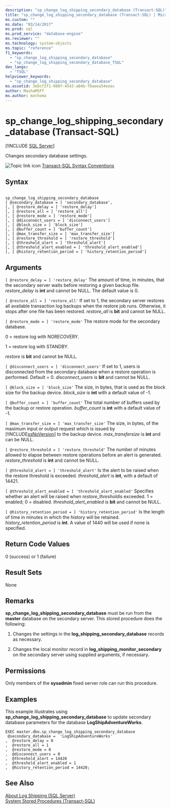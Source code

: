 ```yaml
---
description: "sp_change_log_shipping_secondary_database (Transact-SQL)"
title: "sp_change_log_shipping_secondary_database (Transact-SQL) | Microsoft Docs"
ms.custom: ""
ms.date: "03/14/2017"
ms.prod: sql
ms.prod_service: "database-engine"
ms.reviewer: ""
ms.technology: system-objects
ms.topic: "reference"
f1_keywords: 
  - "sp_change_log_shipping_secondary_database"
  - "sp_change_log_shipping_secondary_database_TSQL"
dev_langs: 
  - "TSQL"
helpviewer_keywords: 
  - "sp_change_log_shipping_secondary_database"
ms.assetid: 3ebcf2f1-980f-4543-a84b-fbaeea54eeac
author: MashaMSFT
ms.author: mathoma
---
```

# sp_change_log_shipping_secondary_database (Transact-SQL)
[!INCLUDE [SQL Server](../../includes/applies-to-version/sqlserver.md)]

  Changes secondary database settings.  
  
 ![Topic link icon](../../database-engine/configure-windows/media/topic-link.gif "Topic link icon") [Transact-SQL Syntax Conventions](../../t-sql/language-elements/transact-sql-syntax-conventions-transact-sql.md)  
  
## Syntax  
  
```  
  
sp_change_log_shipping_secondary_database  
[ @secondary_database = ] 'secondary_database',  
[, [ @restore_delay = ] 'restore_delay']  
[, [ @restore_all = ] 'restore_all']  
[, [ @restore_mode = ] 'restore_mode']  
[, [ @disconnect_users = ] 'disconnect_users']  
[, [ @block_size = ] 'block_size']  
[, [ @buffer_count = ] 'buffer_count']  
[, [ @max_transfer_size = ] 'max_transfer_size']  
[, [ @restore_threshold = ] 'restore_threshold']   
[, [ @threshold_alert = ] 'threshold_alert']   
[, [ @threshold_alert_enabled = ] 'threshold_alert_enabled']   
[, [ @history_retention_period = ] 'history_retention_period']  
```  
  
## Arguments  
`[ @restore_delay = ] 'restore_delay'`
 The amount of time, in minutes, that the secondary server waits before restoring a given backup file. *restore_delay* is **int** and cannot be NULL. The default value is 0.  
  
`[ @restore_all = ] 'restore_all'`
 If set to 1, the secondary server restores all available transaction log backups when the restore job runs. Otherwise, it stops after one file has been restored. *restore_all* is **bit** and cannot be NULL.  
  
`[ @restore_mode = ] 'restore_mode'`
 The restore mode for the secondary database.  
  
 0 = restore log with NORECOVERY.  
  
 1 = restore log with STANDBY.  
  
 *restore* is **bit** and cannot be NULL.  
  
`[ @disconnect_users = ] 'disconnect_users'`
 If set to 1, users is disconnected from the secondary database when a restore operation is performed. Default = 0. *disconnect_users* is **bit** and cannot be NULL.  
  
`[ @block_size = ] 'block_size'`
 The size, in bytes, that is used as the block size for the backup device. *block_size* is **int** with a default value of -1.  
  
`[ @buffer_count = ] 'buffer_count'`
 The total number of buffers used by the backup or restore operation. *buffer_count* is **int** with a default value of -1.  
  
`[ @max_transfer_size = ] 'max_transfer_size'`
 The size, in bytes, of the maximum input or output request which is issued by [!INCLUDE[ssNoVersion](../../includes/ssnoversion-md.md)] to the backup device. *max_transfersize* is **int** and can be NULL.  
  
`[ @restore_threshold = ] 'restore_threshold'`
 The number of minutes allowed to elapse between restore operations before an alert is generated. *restore_threshold* is **int** and cannot be NULL.  
  
`[ @threshold_alert = ] 'threshold_alert'`
 Is the alert to be raised when the restore threshold is exceeded. *threshold_alert* is **int**, with a default of 14421.  
  
`[ @threshold_alert_enabled = ] 'threshold_alert_enabled'`
 Specifies whether an alert will be raised when *restore_threshold*is exceeded. 1 = enabled; 0 = disabled. *threshold_alert_enabled* is **bit** and cannot be NULL.  
  
`[ @history_retention_period = ] 'history_retention_period'`
 Is the length of time in minutes in which the history will be retained. *history_retention_period* is **int**. A value of 1440 will be used if none is specified.  
  
## Return Code Values  
 0 (success) or 1 (failure)  
  
## Result Sets  
 None  
  
## Remarks  
 **sp_change_log_shipping_secondary_database** must be run from the **master** database on the secondary server. This stored procedure does the following:  
  
1.  Changes the settings in the **log_shipping_secondary_database** records as necessary.  
  
2.  Changes the local monitor record in **log_shipping_monitor_secondary** on the secondary server using supplied arguments, if necessary.  

## Permissions  
 Only members of the **sysadmin** fixed server role can run this procedure.  
  
## Examples  
 This example illustrates using **sp_change_log_shipping_secondary_database** to update secondary database parameters for the database **LogShipAdventureWorks**.  
  
```  
EXEC master.dbo.sp_change_log_shipping_secondary_database   
 @secondary_database =  'LogShipAdventureWorks'  
,  @restore_delay = 0  
,  @restore_all = 1  
,  @restore_mode = 0  
,  @disconnect_users = 0  
,  @threshold_alert = 14420  
,  @threshold_alert_enabled = 1  
,  @history_retention_period = 14420;  
```  
  
## See Also  
 [About Log Shipping &#40;SQL Server&#41;](../../database-engine/log-shipping/about-log-shipping-sql-server.md)   
 [System Stored Procedures &#40;Transact-SQL&#41;](../../relational-databases/system-stored-procedures/system-stored-procedures-transact-sql.md)  
  
  
